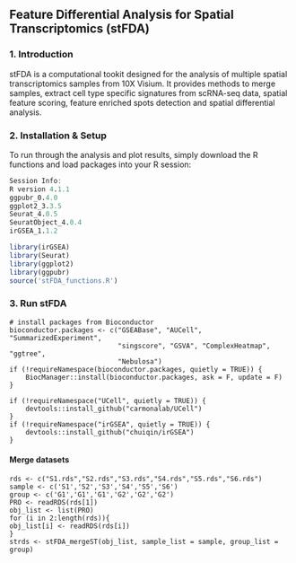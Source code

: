 ## Feature Differential Analysis for Spatial Transcriptomics (stFDA)

### 1. Introduction

stFDA is a computational tookit designed for the analysis of multiple spatial transcriptomics samples from 10X Visium. It provides methods to merge samples, extract cell type specific signatures from scRNA-seq data, spatial feature scoring, feature enriched spots detection and spatial differential analysis. 

### 2. Installation & Setup

To run through the analysis and plot results, simply download the R functions and load packages into your R session:

```R
Session Info:
R version 4.1.1
ggpubr_0.4.0
ggplot2_3.3.5
Seurat_4.0.5
SeuratObject_4.0.4 
irGSEA_1.1.2
```

```R
library(irGSEA)
library(Seurat)
library(ggplot2)
library(ggpubr)
source('stFDA_functions.R')
```

### 3. Run stFDA
```
# install packages from Bioconductor
bioconductor.packages <- c("GSEABase", "AUCell", "SummarizedExperiment", 
                           "singscore", "GSVA", "ComplexHeatmap", "ggtree", 
                           "Nebulosa")
if (!requireNamespace(bioconductor.packages, quietly = TRUE)) { 
    BiocManager::install(bioconductor.packages, ask = F, update = F)
}

if (!requireNamespace("UCell", quietly = TRUE)) { 
    devtools::install_github("carmonalab/UCell")
}
if (!requireNamespace("irGSEA", quietly = TRUE)) { 
    devtools::install_github("chuiqin/irGSEA")
}
```
#### Merge datasets

```
rds <- c("S1.rds","S2.rds","S3.rds","S4.rds","S5.rds","S6.rds")
sample <- c('S1','S2','S3','S4','S5','S6')
group <- c('G1','G1','G1','G2','G2','G2')
PRO <- readRDS(rds[1])
obj_list <- list(PRO)
for (i in 2:length(rds)){
obj_list[i] <- readRDS(rds[i])
}
strds <- stFDA_mergeST(obj_list, sample_list = sample, group_list = group)
```

